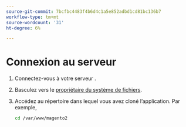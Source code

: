 ```yaml
---
source-git-commit: 7bcfbc4483f4b6d4c1a5e852adbd1cd81bc136b7
workflow-type: tm+mt
source-wordcount: '31'
ht-degree: 6%

---
```

# Connexion au serveur

1. Connectez-vous à votre serveur .
1. Basculez vers le [propriétaire du système de fichiers](https://devdocs.magento.com/guides/v2.4/install-gde/prereq/file-sys-perms-over.html).
1. Accédez au répertoire dans lequel vous avez cloné l’application. Par exemple,

   ```bash
   cd /var/www/magento2
   ```
